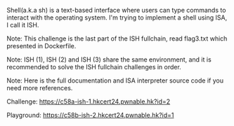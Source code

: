Shell(a.k.a sh) is a text-based interface where users can type commands to interact with the operating system. I'm trying to implement a shell using ISA, I call it ISH.

Note: This challenge is the last part of the ISH fullchain, read flag3.txt which presented in Dockerfile.

Note: ISH (1), ISH (2) and ISH (3) share the same environment, and it is recommended to solve the ISH fullchain challenges in order.

Note: Here is the full documentation and ISA interpreter source code if you need more references.

Challenge: https://c58a-ish-1.hkcert24.pwnable.hk?id=2

Playground: https://c58b-ish-2.hkcert24.pwnable.hk?id=1
